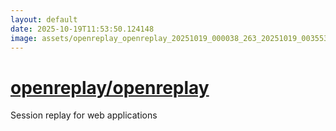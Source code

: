 ```yaml
---
layout: default
date: 2025-10-19T11:53:50.124148
image: assets/openreplay_openreplay_20251019_000038_263_20251019_003553--20251019T023555200--cropped.png
---
```


# [openreplay/openreplay](https://github.com/openreplay/openreplay/)

Session replay for web applications

